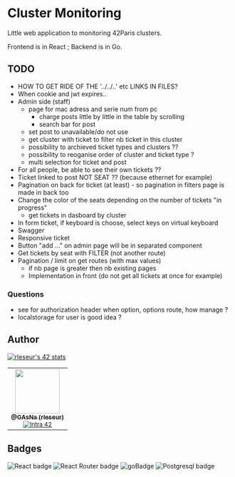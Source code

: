 # Cluster Monitoring
Little web application to monitoring 42Paris clusters.

Frontend is in React ; Backend is in Go.

## TODO
- HOW TO GET RIDE OF THE '../../..' etc LINKS IN FILES?
- When cookie and jwt expires..
- Admin side (staff)
    - page for mac adress and serie num from pc
        - charge posts little by little in the table by scrolling
        - search bar for post
    - set post to unavailable/do not use
    - get cluster with ticket to filter nb ticket in this cluster
    - possibility to archieved ticket types and clusters ??
    - possibility to reoganise order of cluster and ticket type ?
    - multi selection for ticket and post
- For all people, be able to see their own tickets ??
- Ticket linked to post NOT SEAT ?? (because ethernet for example)
- Pagination on back for ticket (at least) - so pagination in filters page is made in back too
- Change the color of the seats depending on the number of tickets "in progress"
    - get tickets in dasboard by cluster
- In form ticket, if keyboard is choose, select keys on virtual keyboard
- Swagger
- Responsive ticket
- Button "add ..." on admin page will be in separated component
- Get tickets by seat with FILTER (not another route)
- Pagination / limit on get routes (with max values)
    - if nb page is greater then nb existing pages 
    - Implementation in front (do not get all tickets at once for example)

### Questions
- see for authorization header when option, options route, how manage ?
- localstorage for user is good idea ?

## Author
[![rleseur's 42 stats](https://badge42.vercel.app/api/v2/cl7s08vet00110gmnrmm2benl/stats?cursusId=21&coalitionId=45)](https://github.com/JaeSeoKim/badge42)

<table>
  <tr>
    <td align="center">
      <a href="https://github.com/GAsNA">
        <img src="https://avatars.githubusercontent.com/u/58465901?v=4" width="100px;" alt=""/>
      <br />
      <sub>
          <b>@GAsNa (rleseur)</b>
        <br />
      </sub>
      </a>
      <sub>
        <a href="https://profile.intra.42.fr/users/rleseur" title="Intra 42"><img src="https://img.shields.io/badge/Paris-FFFFFF?style=plastic&logo=42&logoColor=000000" alt="Intra 42"/></a>
      </sub>
    </td>
  </tr>
</table>

## Badges
![React badge](https://img.shields.io/badge/React-20232A?style=for-the-badge&logo=react&logoColor=61DAFB)
![React Router badge](https://img.shields.io/badge/React_Router-CA4245?style=for-the-badge&logo=react-router&logoColor=white)
![goBadge](https://img.shields.io/badge/Go-00ADD8?style=for-the-badge&logo=go&logoColor=white)
![Postgresql badge](https://img.shields.io/badge/PostgreSQL-316192?style=for-the-badge&logo=postgresql&logoColor=white)

